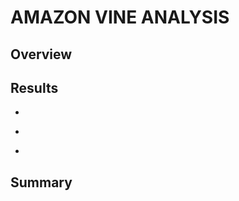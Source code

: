 # AMAZON VINE ANALYSIS

## Overview

## Results

<!-- How many Vine reviews and non-Vine reviews were there? -->
*
<!-- How many Vine reviews were 5 stars? How many non-Vine reviews were 5 stars? -->
*
<!-- What percentage of Vine reviews were 5 stars? What percentage of non-Vine reviews were 5 stars? -->
*

## Summary
<!-- Is there any positivity bias for reviews in the Vine program? Use the results to support your statement. Then provide an additional analysis that you could do to with the dataset to support your statement. -->
<!-- Additional a t-test could help -->
